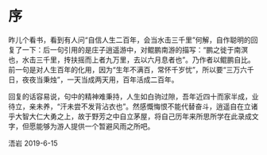 # 序

昨儿个看书，看到有人问“自信人生二百年，会当水击三千里”何解，自作聪明的回复了一下：后一句引用的是庄子逍遥游中，对鲲鹏南游的描写：“鹏之徙于南溟也，水击三千里，抟扶摇而上者九万里，去以六月息者也”。乃作者以鲲鹏自比。前一句是对人生百年的化用，因为“生年不满百，常怀千岁忧”，所以要“三万六千日，夜夜当秉烛”，一天当成两天用，百年活成二百年。

回复的话容易说，句中的精神难秉持，人生如白驹过隙，吾年近四十而家半成，业待立，亲未养，“汗未尝不发背沾衣也”。然感慨悔恨不能代替奋斗，逍遥自在立诸乎大智大仁大勇之上，故于野芳之中自立茅屋，将自己历年来所思所学在此录成文字，但愿能够为游人提供一个暂避风雨之所吧。

浯岩 2019-6-15